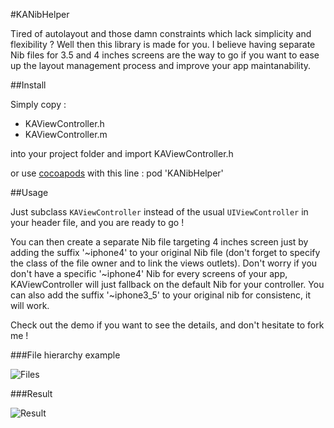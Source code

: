 #KANibHelper

Tired of autolayout and those damn constraints which lack simplicity and flexibility ? Well then this library is made for you. I believe having separate Nib files for 3.5 and 4 inches screens are the way to go if you want to ease up the layout management process and improve your app maintanability.

##Install

Simply copy :
 * KAViewController.h
 * KAViewController.m

into your project folder and import KAViewController.h

or use [cocoapods](http://cocoapods.org) with this line :
    pod 'KANibHelper'

##Usage

Just subclass `KAViewController` instead of the usual `UIViewController` in your header file, and you are ready to go !

You can then create a separate Nib file targeting 4 inches screen just by adding the suffix '~iphone4' to your original Nib file (don't forget to specify the class of the file owner and to link the views outlets).
Don't worry if you don't have a specific '~iphone4' Nib for every screens of your app, KAViewController will just fallback on the default Nib for your controller.
You can also add the suffix '~iphone3_5' to your original nib for consistenc, it will work.

Check out the demo if you want to see the details, and don't hesitate to fork me !

###File hierarchy example

![Files](http://i.imgur.com/siMS57M.png)

###Result

![Result](http://i.imgur.com/imUMj0e.jpg)

